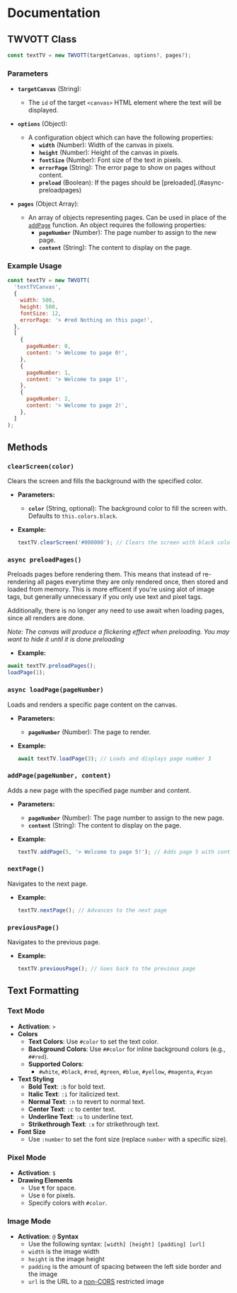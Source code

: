 # Documentation

## TWVOTT Class

```javascript
const textTV = new TWVOTT(targetCanvas, options?, pages?);
```

### Parameters

- **`targetCanvas`** (String):

  - The `id` of the target `<canvas>` HTML element where the text will be displayed.

- **`options`** (Object):
  - A configuration object which can have the following properties:
    - **`width`** (Number): Width of the canvas in pixels.
    - **`height`** (Number): Height of the canvas in pixels.
    - **`fontSize`** (Number): Font size of the text in pixels.
    - **`errorPage`** (String): The error page to show on pages without content.
    - **`preload`** (Boolean): If the pages should be [preloaded].(#async-preloadpages)
- **`pages`** (Object Array):
  - An array of objects representing pages. Can be used in place of the [`addPage`](#addpagepagenumber-content) function. An object requires the following properties:
    - **`pageNumber`** (Number): The page number to assign to the new page.
    - **`content`** (String): The content to display on the page.

### Example Usage

```javascript
const textTV = new TWVOTT(
  'textTVCanvas',
  {
    width: 500,
    height: 500,
    fontSize: 12,
    errorPage: '> #red Nothing on this page!',
  },
  [
    {
      pageNumber: 0,
      content: '> Welcome to page 0!',
    },
    {
      pageNumber: 1,
      content: '> Welcome to page 1!',
    },
    {
      pageNumber: 2,
      content: '> Welcome to page 2!',
    },
  ]
);
```

## Methods

### `clearScreen(color)`

Clears the screen and fills the background with the specified color.

- **Parameters:**

  - **`color`** (String, optional): The background color to fill the screen with. Defaults to `this.colors.black`.

- **Example:**

  ```javascript
  textTV.clearScreen('#000000'); // Clears the screen with black color
  ```

### `async preloadPages()`

Preloads pages before rendering them. This means that instead of re-rendering all pages everytime they are only rendered
once, then stored and loaded from memory. This is more efficent if you're using alot of image tags, but generally unnecessary if you
only use text and pixel tags.

Additionally, there is no longer any need to use await when loading pages, since all renders are done.

_Note: The canvas will produce a flickering effect when preloading. You may want to hide it until it is done preloading_

- **Example:**

```javascript
await textTV.preloadPages();
loadPage(1);
```

### `async loadPage(pageNumber)`

Loads and renders a specific page content on the canvas.

- **Parameters:**

  - **`pageNumber`** (Number): The page to render.

- **Example:**

  ```javascript
  await textTV.loadPage(3); // Loads and displays page number 3
  ```

### `addPage(pageNumber, content)`

Adds a new page with the specified page number and content.

- **Parameters:**

  - **`pageNumber`** (Number): The page number to assign to the new page.
  - **`content`** (String): The content to display on the page.

- **Example:**

  ```javascript
  textTV.addPage(5, '> Welcome to page 5!'); // Adds page 5 with content
  ```

### `nextPage()`

Navigates to the next page.

- **Example:**

  ```javascript
  textTV.nextPage(); // Advances to the next page
  ```

### `previousPage()`

Navigates to the previous page.

- **Example:**

  ```javascript
  textTV.previousPage(); // Goes back to the previous page
  ```

## Text Formatting

### **Text Mode**

- **Activation**: `>`
- **Colors**
  - **Text Colors**: Use `#color` to set the text color.
  - **Background Colors**: Use `##color` for inline background colors (e.g., `##red`).
  - **Supported Colors**:
    - `#white`, `#black`, `#red`, `#green`, `#blue`, `#yellow`, `#magenta`, `#cyan`
- **Text Styling**
  - **Bold Text**: `:b` for bold text.
  - **Italic Text**: `:i` for italicized text.
  - **Normal Text**: `:n` to revert to normal text.
  - **Center Text**: `:c` to center text.
  - **Underline Text**: `:u` to underline text.
  - **Strikethrough Text**: `:x` for strikethrough text.
- **Font Size**
  - Use `:number` to set the font size (replace `number` with a specific size).

### **Pixel Mode**

- **Activation**: `$`
- **Drawing Elements**
  - Use `¶` for space.
  - Use `0` for pixels.
  - Specify colors with `#color`.

### **Image Mode**

- **Activation**: `@`
  **Syntax**
  - Use the following syntax: `[width] [height] [padding] [url]`
  - `width` is the image width
  - `height` is the image height
  - `padding` is the amount of spacing between the left side border and the image
  - `url` is the URL to a [non-CORS](https://developer.mozilla.org/en-US/docs/Web/HTTP/CORS) restricted image
